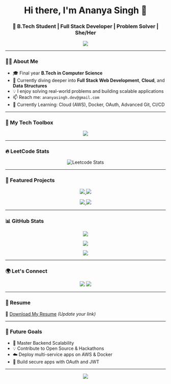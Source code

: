 <h1 align="center">Hi there, I'm Ananya Singh 👋</h1>
<h3 align="center">🚀 B.Tech Student | Full Stack Developer | Problem Solver | She/Her</h3>

<p align="center">
  <img src="https://readme-typing-svg.herokuapp.com?font=Fira+Code&duration=3000&pause=500&color=36BCF7&center=true&vCenter=true&width=500&lines=Turning+ideas+into+code...;Crafting+UIs+with+Tailwind+CSS;Building+MongoDB-powered+apps;Love+to+solve+DSA+on+LeetCode!+🔥" />
</p>

---

### 🧑‍💻 About Me

- 🎓 Final year **B.Tech in Computer Science**
- 🌱 Currently diving deeper into **Full Stack Web Development**, **Cloud**, and **Data Structures**
- 💡 I enjoy solving real-world problems and building scalable applications
- 📫 Reach me: `ananyasingh.dev@gmail.com`
- 🧠 Currently Learning: Cloud (AWS), Docker, OAuth, Advanced Git, CI/CD

---

### 🚀 My Tech Toolbox

<p align="center">
  <img src="https://skillicons.dev/icons?i=js,ts,nodejs,express,mongodb,html,css,tailwind,react,ejs,git,github,vscode,figma,vercel,aws" />
</p>

---

### 🔥 LeetCode Stats

<p align="center">
  <img src="https://leetcard.jacoblin.cool/annannya_22?theme=light&font=Fira+Code&ext=contest" alt="Leetcode Stats" />
</p>

---

### 🌟 Featured Projects

<p align="center">
  <a href="https://github.com/ananya2313/codsoft_intern_netflix">
    <img src="https://github-readme-stats.vercel.app/api/pin/?username=ananya2313&repo=codsoft_intern_netflix&theme=tokyonight" />
  </a>
  <a href="https://github.com/ananya2313/FreelancerFolio">
    <img src="https://github-readme-stats.vercel.app/api/pin/?username=ananya2313&repo=FreelancerFolio&theme=tokyonight" />
  </a>
</p>

<p align="center">
  <a href="https://github.com/ananya2313/User">
    <img src="https://github-readme-stats.vercel.app/api/pin/?username=ananya2313&repo=User&theme=tokyonight" />
  </a>
  <a href="https://github.com/ananya2313/ThinkShare">
    <img src="https://github-readme-stats.vercel.app/api/pin/?username=ananya2313&repo=ThinkShare&theme=tokyonight" />
  </a>
</p>

---

### 📊 GitHub Stats

<p align="center">
  <img src="https://github-readme-stats.vercel.app/api?username=ananya2313&show_icons=true&theme=radical&count_private=true" />
</p>
<p align="center">
  <img src="https://github-readme-streak-stats.herokuapp.com/?user=ananya2313&theme=radical" />
</p>
<p align="center">
  <img src="https://github-readme-stats.vercel.app/api/top-langs/?username=ananya2313&layout=compact&theme=radical" />
</p>

---

### 🌍 Let's Connect

<p align="center">
  <a href="mailto:ananyasinghoct24@gmail.com"><img src="https://img.shields.io/badge/Gmail-D14836?style=for-the-badge&logo=gmail&logoColor=white" /></a>
  <a href="https://www.linkedin.com/in/ananya-singh-2313"><img src="https://img.shields.io/badge/LinkedIn-blue?style=for-the-badge&logo=linkedin&logoColor=white" /></a>
</p>

---

### 📄 Resume
📌 [Download My Resume]([https://drive.google.com/your-resume-link](https://drive.google.com/file/d/1Y43TsNFetzT-ILIjweBaSEymtCQDcQnT/view?usp=drive_link)) *(Update your link)*

---

### 🧭 Future Goals
- 🚀 Master Backend Scalability
- 💡 Contribute to Open Source & Hackathons
- ☁️ Deploy multi-service apps on AWS & Docker
- 🔐 Build secure apps with OAuth and JWT

---

<p align="center">
  <img src="https://capsule-render.vercel.app/api?type=waving&color=0:8a2be2,100:20c997&height=120&section=footer" />
</p>
